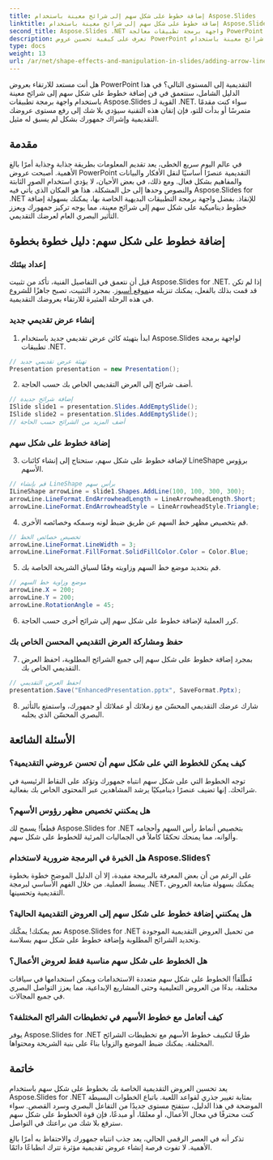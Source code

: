 ```yaml
---
title: إضافة خطوط على شكل سهم إلى شرائح معينة باستخدام Aspose.Slides
linktitle: إضافة خطوط على شكل سهم إلى شرائح معينة باستخدام Aspose.Slides
second_title: Aspose.Slides .NET واجهة برمجة تطبيقات معالجة PowerPoint
description: تعرف على كيفية تحسين عروض PowerPoint التقديمية الخاصة بك عن طريق إضافة خطوط على شكل سهم إلى شرائح معينة باستخدام Aspose.Slides for .NET. ارفع المحتوى الخاص بك واجذب جمهورك بفعالية.
type: docs
weight: 13
url: /ar/net/shape-effects-and-manipulation-in-slides/adding-arrow-lines-to-specific-slides/
---
```


هل أنت مستعد للارتقاء بعروض PowerPoint التقديمية إلى المستوى التالي؟ في هذا الدليل الشامل، سنتعمق في فن إضافة خطوط على شكل سهم إلى شرائح معينة باستخدام واجهة برمجة تطبيقات Aspose.Slides القوية لـ .NET. سواء كنت مقدمًا متمرسًا أو بدأت للتو، فإن إتقان هذه التقنية سيؤدي بلا شك إلى رفع مستوى عروضك التقديمية وإشراك جمهورك بشكل لم يسبق له مثيل.

## مقدمة

في عالم اليوم سريع الخطى، يعد تقديم المعلومات بطريقة جذابة وجذابة أمرًا بالغ الأهمية. أصبحت عروض PowerPoint التقديمية عنصرًا أساسيًا لنقل الأفكار والبيانات والمفاهيم بشكل فعال. ومع ذلك، في بعض الأحيان، لا يؤدي استخدام الصور الثابتة والنصوص وحدها إلى حل المشكلة. هذا هو المكان الذي يأتي فيه Aspose.Slides for .NET للإنقاذ. بفضل واجهة برمجة التطبيقات البديهية الخاصة بها، يمكنك بسهولة إضافة خطوط ديناميكية على شكل سهم إلى شرائح معينة، مما يوجه تركيز جمهورك ويعزز التأثير البصري العام لعرضك التقديمي.

## إضافة خطوط على شكل سهم: دليل خطوة بخطوة

### إعداد بيئتك

 قبل أن نتعمق في التفاصيل الفنية، تأكد من تثبيت Aspose.Slides for .NET. إذا لم تكن قد قمت بذلك بالفعل، يمكنك تنزيله من[موقع أسبوز](https://releases.aspose.com/slides/net/). بمجرد التثبيت، تصبح جاهزًا للشروع في هذه الرحلة المثيرة للارتقاء بعروضك التقديمية.

### إنشاء عرض تقديمي جديد

1. ابدأ بتهيئة كائن عرض تقديمي جديد باستخدام Aspose.Slides لواجهة برمجة تطبيقات .NET.
```csharp
// تهيئة عرض تقديمي جديد
Presentation presentation = new Presentation();
```

2. أضف شرائح إلى العرض التقديمي الخاص بك حسب الحاجة.
```csharp
// إضافة شرائح جديدة
ISlide slide1 = presentation.Slides.AddEmptySlide();
ISlide slide2 = presentation.Slides.AddEmptySlide();
// أضف المزيد من الشرائح حسب الحاجة
```

### إضافة خطوط على شكل سهم

3. لإضافة خطوط على شكل سهم، ستحتاج إلى إنشاء كائنات LineShape برؤوس الأسهم.
```csharp
// قم بإنشاء LineShape برأس سهم
ILineShape arrowLine = slide1.Shapes.AddLine(100, 100, 300, 300);
arrowLine.LineFormat.EndArrowheadLength = LineArrowheadLength.Short;
arrowLine.LineFormat.EndArrowheadStyle = LineArrowheadStyle.Triangle;
```

4. قم بتخصيص مظهر خط السهم عن طريق ضبط لونه وسمكه وخصائصه الأخرى.
```csharp
// تخصيص خصائص الخط
arrowLine.LineFormat.LineWidth = 3;
arrowLine.LineFormat.FillFormat.SolidFillColor.Color = Color.Blue;
```

5. قم بتحديد موضع خط السهم وزاويته وفقًا لسياق الشريحة الخاصة بك.
```csharp
// موضع وزاوية خط السهم
arrowLine.X = 200;
arrowLine.Y = 200;
arrowLine.RotationAngle = 45;
```

6. كرر العملية لإضافة خطوط على شكل سهم إلى شرائح أخرى حسب الحاجة.

### حفظ ومشاركة العرض التقديمي المحسن الخاص بك

7. بمجرد إضافة خطوط على شكل سهم إلى جميع الشرائح المطلوبة، احفظ العرض التقديمي الخاص بك.
```csharp
// احفظ العرض التقديمي
presentation.Save("EnhancedPresentation.pptx", SaveFormat.Pptx);
```

8. شارك عرضك التقديمي المحسّن مع زملائك أو عملائك أو جمهورك، واستمتع بالتأثير البصري المحسّن الذي يجلبه.

## الأسئلة الشائعة

### كيف يمكن للخطوط التي على شكل سهم أن تحسن عروضي التقديمية؟

توجه الخطوط التي على شكل سهم انتباه جمهورك وتؤكد على النقاط الرئيسية في شرائحك. إنها تضيف عنصرًا ديناميكيًا يرشد المشاهدين عبر المحتوى الخاص بك بفعالية.

### هل يمكنني تخصيص مظهر رؤوس الأسهم؟

قطعاً! يسمح لك Aspose.Slides for .NET بتخصيص أنماط رأس السهم وأحجامه وألوانه، مما يمنحك تحكمًا كاملاً في الجماليات المرئية للخطوط على شكل سهم.

### هل الخبرة في البرمجة ضرورية لاستخدام Aspose.Slides؟

على الرغم من أن بعض المعرفة بالبرمجة مفيدة، إلا أن الدليل الموضح خطوة بخطوة يبسط العملية. من خلال الفهم الأساسي لبرمجة .NET، يمكنك بسهولة متابعة العروض التقديمية وتحسينها.

### هل يمكنني إضافة خطوط على شكل سهم إلى العروض التقديمية الحالية؟

نعم يمكنك! يمكّنك Aspose.Slides for .NET من تحميل العروض التقديمية الموجودة وتحديد الشرائح المطلوبة وإضافة خطوط على شكل سهم بسلاسة.

### هل الخطوط على شكل سهم مناسبة فقط لعروض الأعمال؟

مُطْلَقاً! الخطوط على شكل سهم متعددة الاستخدامات ويمكن استخدامها في سياقات مختلفة، بدءًا من العروض التعليمية وحتى المشاريع الإبداعية، مما يعزز التواصل البصري في جميع المجالات.

### كيف أتعامل مع خطوط الأسهم في تخطيطات الشرائح المختلفة؟

يوفر Aspose.Slides for .NET طرقًا لتكييف خطوط الأسهم مع تخطيطات الشرائح المختلفة. يمكنك ضبط الموضع والزوايا بناءً على بنية الشريحة ومحتواها.

## خاتمة

يعد تحسين العروض التقديمية الخاصة بك بخطوط على شكل سهم باستخدام Aspose.Slides for .NET بمثابة تغيير جذري لقواعد اللعبة. باتباع الخطوات البسيطة الموضحة في هذا الدليل، ستفتح مستوى جديدًا من التفاعل البصري وسرد القصص. سواء كنت محترفًا في مجال الأعمال، أو معلمًا، أو مبدعًا، فإن قوة الخطوط على شكل سهم سترفع بلا شك من براعتك في التواصل.

تذكر أنه في العصر الرقمي الحالي، يعد جذب انتباه جمهورك والاحتفاظ به أمرًا بالغ الأهمية. لا تفوت فرصة إنشاء عروض تقديمية مؤثرة تترك انطباعًا دائمًا.
